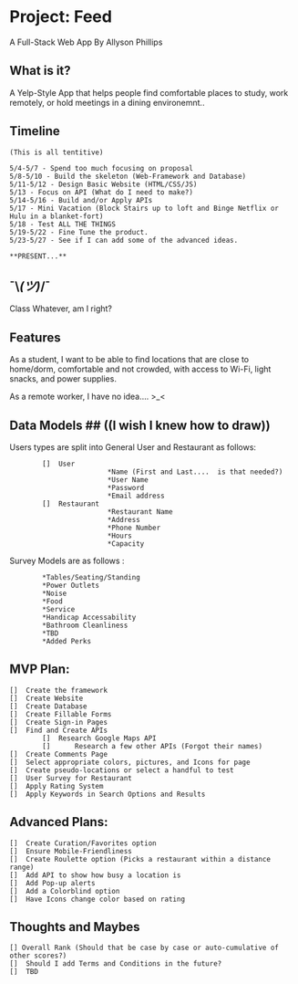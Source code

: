 # Project: Feed #
A Full-Stack Web App
By
Allyson Phillips

## What is it? ##
A Yelp-Style App that helps people find comfortable places to study, work remotely, or hold meetings in a dining environemnt..
## Timeline ##
```
(This is all tentitive)

5/4-5/7 - Spend too much focusing on proposal
5/8-5/10 - Build the skeleton (Web-Framework and Database)
5/11-5/12 - Design Basic Website (HTML/CSS/JS)
5/13 - Focus on API (What do I need to make?)
5/14-5/16 - Build and/or Apply APIs
5/17 - Mini Vacation (Block Stairs up to loft and Binge Netflix or Hulu in a blanket-fort)
5/18 - Test ALL THE THINGS
5/19-5/22 - Fine Tune the product.
5/23-5/27 - See if I can add some of the advanced ideas.

**PRESENT...**
```
## ¯\\_(ツ)_/¯ ##
Class Whatever, am I right?

## Features ##
As a student, I want to be able to find locations that are close to home/dorm, comfortable and not crowded, with access to Wi-Fi, light snacks, and power supplies.

As a remote worker, I have no idea....  >_< 


## Data Models ## ((I wish I knew how to draw))

Users types are split into General User and Restaurant as follows:
```
        []	User
                        *Name (First and Last....  is that needed?)
                        *User Name
                        *Password
                        *Email address
        []	Restaurant
                        *Restaurant Name
                        *Address
                        *Phone Number
                        *Hours
                        *Capacity
```
Survey Models are as follows :
```
        *Tables/Seating/Standing
        *Power Outlets
        *Noise
        *Food
        *Service
        *Handicap Accessability
        *Bathroom Cleanliness
        *TBD
        *Added Perks
```
## MVP Plan: ##
```
[]  Create the framework
[]  Create Website
[]  Create Database
[]  Create Fillable Forms
[]  Create Sign-in Pages 
[]  Find and Create APIs
        []	Research Google Maps API
        []      Research a few other APIs (Forgot their names)
[]  Create Comments Page
[]  Select appropriate colors, pictures, and Icons for page
[]  Create pseudo-locations or select a handful to test
[]  User Survey for Restaurant
[]  Apply Rating System
[]  Apply Keywords in Search Options and Results
```
## Advanced Plans: ##
```
[]  Create Curation/Favorites option
[]  Ensure Mobile-Friendliness
[]  Create Roulette option (Picks a restaurant within a distance range)
[]  Add API to show how busy a location is
[]  Add Pop-up alerts
[]  Add a Colorblind option
[]  Have Icons change color based on rating        
```
## Thoughts and Maybes ##
```
[] Overall Rank (Should that be case by case or auto-cumulative of other scores?)
[]  Should I add Terms and Conditions in the future?
[]  TBD
```
